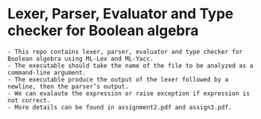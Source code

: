 # Lexer, Parser, Evaluator and Type checker for Boolean algebra
    - This repo contains lexer, parser, evaluator and type checker for Boolean algebra using ML-Lex and ML-Yacc.
    - The executable should take the name of the file to be analyzed as a command-line argument.
    - The executable produce the output of the lexer followed by a newline, then the parser’s output.
    - We can evalaute the expression or raise exception if expression is not correct.
    - More details can be found in assignment2.pdf and assign3.pdf.
  
